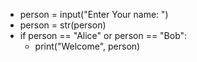 - person = input("Enter Your name: ")
- person = str(person)
- if person == "Alice" or person == "Bob":
    - print("Welcome", person)
    
